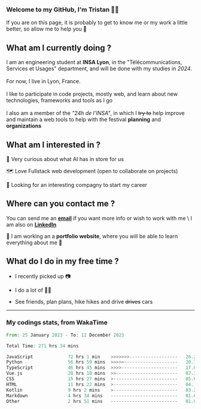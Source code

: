 ### Welcome to my GitHub, I'm Tristan 👨‍💻

If you are on this page, it is probably to get to know me or my work a little better, so allow me to help you 💁

## What am I currently doing ?

I am an engineering student at **INSA Lyon**, in the "Télécommunications, Services et Usages" department, and will be done with my studies in *2024*. \
\
For now, I live in Lyon, France. \
\
I like to participate in code projects, mostly web, and learn about new technologies, frameworks and tools as I go
\
\
I also am a member of the *"24h de l'INSA"*, in which I ~~try to~~  help improve and maintain a web tools to help with the festival **planning** and **organizations**

## What am I interested in ?
   
   🤖 Very curious about what AI has in store for us
   
   🗺️ Love Fullstack web development (open to collaborate on projects)

   🤔 Looking for an interesting compagny to start my career

## Where can you contact me ?

You can send me an **[email](mailto:tristan.dve@gmail.com)** if you want more info or wish to work with me \\
I am also on **[LinkedIn](https://www.linkedin.com/in/tristan-devin/)**

🚧 I am working an a **portfolio website**, where you will be able to learn everything about me 🚧

## What do I do in my free time ?

 - I recently picked up 📷
   
 - I do a lot of 🧗‍♂️
   
 - See friends, plan plans, hike hikes and drive ~~drives~~ cars

---
### My codings stats, from WakaTime

<!--START_SECTION:waka-->

```rust
From: 25 January 2023 - To: 12 December 2023

Total Time: 271 hrs 34 mins

JavaScript             72 hrs 1 min    >>>>>>>------------------   26.24 %
Python                 56 hrs 59 mins  >>>>>--------------------   20.77 %
TypeScript             46 hrs 45 mins  >>>>---------------------   17.04 %
Vue.js                 20 hrs 10 mins  >>-----------------------   07.35 %
CSS                    15 hrs 27 mins  >------------------------   05.64 %
HTML                   11 hrs 22 mins  >------------------------   04.15 %
Kotlin                 9 hrs 2 mins    >------------------------   03.29 %
Markdown               4 hrs 34 mins   -------------------------   01.67 %
Other                  2 hrs 51 mins   -------------------------   01.04 %
```

<!--END_SECTION:waka-->
